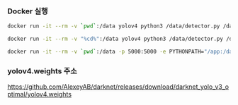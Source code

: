 ### Docker 실행

```bash
docker run -it --rm -v `pwd`:/data yolov4 python3 /data/detector.py /data/test10.mp4

docker run -it --rm -v "%cd%":/data yolov4 python3 /data/detector.py /data/test10.mp4

docker run -it --rm -v `pwd`:/data -p 5000:5000 -e PYTHONPATH="/app:/data" yolov4 python3 /data/app.py
```

### yolov4.weights 주소

https://github.com/AlexeyAB/darknet/releases/download/darknet_yolo_v3_optimal/yolov4.weights
